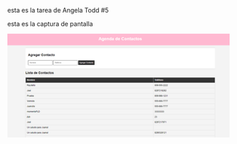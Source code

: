 esta es la tarea de Angela Todd #5

esta es la captura de pantalla

![mi captura de pantalla](Captura.PNG)